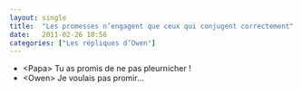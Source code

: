 ```yaml
---
layout: single
title:  "Les promesses n’engagent que ceux qui conjugent correctement"
date:   2011-02-26 10:56
categories: ["Les répliques d’Owen"]
---
```


-   \<Papa\> Tu as promis de ne pas pleurnicher !
-   \<Owen\> Je voulais pas promir…
